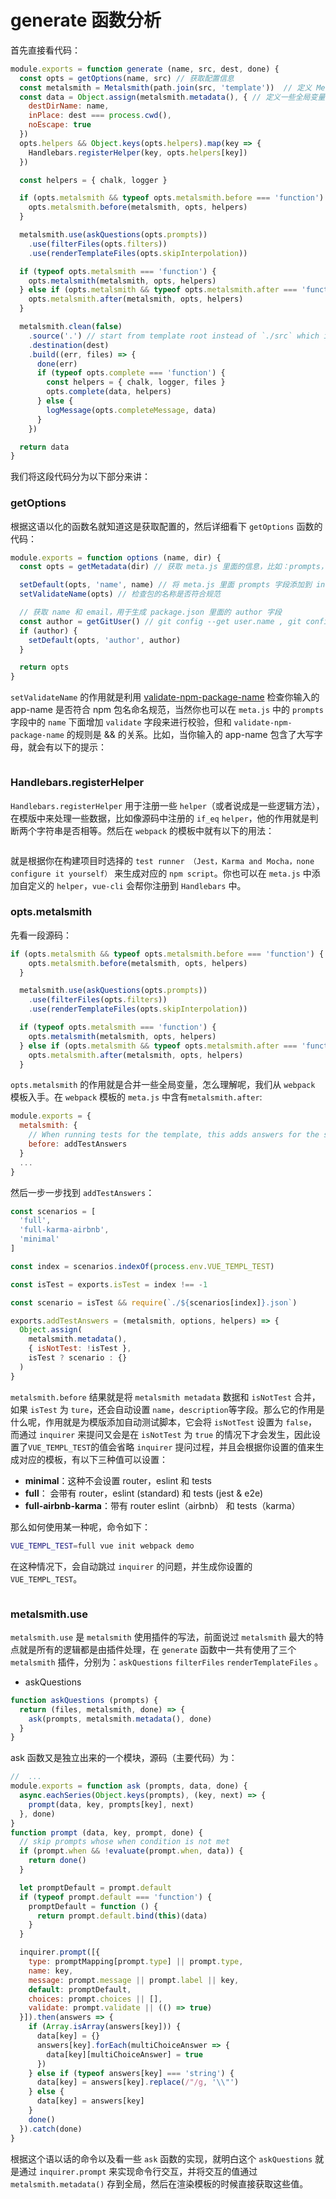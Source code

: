 # generate 函数分析

首先直接看代码：

``` javascript
module.exports = function generate (name, src, dest, done) {
  const opts = getOptions(name, src) // 获取配置信息
  const metalsmith = Metalsmith(path.join(src, 'template'))  // 定义 Metalsmith 工作目录  ~/.vue-templates`
  const data = Object.assign(metalsmith.metadata(), { // 定义一些全局变量，这样可以在 layout-files 中使用
    destDirName: name,
    inPlace: dest === process.cwd(),
    noEscape: true
  })
  opts.helpers && Object.keys(opts.helpers).map(key => {
    Handlebars.registerHelper(key, opts.helpers[key])
  })

  const helpers = { chalk, logger }

  if (opts.metalsmith && typeof opts.metalsmith.before === 'function') {
    opts.metalsmith.before(metalsmith, opts, helpers)
  }

  metalsmith.use(askQuestions(opts.prompts))
    .use(filterFiles(opts.filters))
    .use(renderTemplateFiles(opts.skipInterpolation))

  if (typeof opts.metalsmith === 'function') {
    opts.metalsmith(metalsmith, opts, helpers)
  } else if (opts.metalsmith && typeof opts.metalsmith.after === 'function') {
    opts.metalsmith.after(metalsmith, opts, helpers)
  }

  metalsmith.clean(false)
    .source('.') // start from template root instead of `./src` which is Metalsmith's default for `source`
    .destination(dest)
    .build((err, files) => {
      done(err)
      if (typeof opts.complete === 'function') {
        const helpers = { chalk, logger, files }
        opts.complete(data, helpers)
      } else {
        logMessage(opts.completeMessage, data)
      }
    })

  return data
}

```
我们将这段代码分为以下部分来讲：

### getOptions
根据这语以化的函数名就知道这是获取配置的，然后详细看下 `getOptions` 函数的代码：

``` javascript
module.exports = function options (name, dir) {
  const opts = getMetadata(dir) // 获取 meta.js 里面的信息，比如：prompts，helpers，filters 等等

  setDefault(opts, 'name', name) // 将 meta.js 里面 prompts 字段添加到 inquirer 中，完成命令行的交互
  setValidateName(opts) // 检查包的名称是否符合规范

  // 获取 name 和 email，用于生成 package.json 里面的 author 字段
  const author = getGitUser() // git config --get user.name , git config --get user.email
  if (author) {
    setDefault(opts, 'author', author)
  }

  return opts
}
```

`setValidateName` 的作用就是利用 [validate-npm-package-name](https://github.com/atlassian/validate-npm-package) 检查你输入的 app-name 是否符合 npm 包名命名规范，当然你也可以在 `meta.js` 中的 `prompts` 字段中的 `name` 下面增加 `validate` 字段来进行校验，但和 `validate-npm-package-name` 的规则是 && 的关系。比如，当你输入的 app-name 包含了大写字母，就会有以下的提示：

<img :src="$withBase('/assets/init-img02.png')">


### Handlebars.registerHelper

`Handlebars.registerHelper` 用于注册一些 `helper`（或者说成是一些逻辑方法），在模版中来处理一些数据，比如像源码中注册的 `if_eq`  `helper`，他的作用就是判断两个字符串是否相等。然后在 `webpack` 的模板中就有以下的用法：

<img :src="$withBase('/assets/init-img03.png')">

就是根据你在构建项目时选择的 `test runner （Jest，Karma and Mocha，none configure it yourself）` 来生成对应的 `npm script`。你也可以在 `meta.js` 中添加自定义的 `helper`，`vue-cli` 会帮你注册到 `Handlebars` 中。

### opts.metalsmith
先看一段源码：

``` javascript
if (opts.metalsmith && typeof opts.metalsmith.before === 'function') {
    opts.metalsmith.before(metalsmith, opts, helpers)
  }

  metalsmith.use(askQuestions(opts.prompts))
    .use(filterFiles(opts.filters))
    .use(renderTemplateFiles(opts.skipInterpolation))

  if (typeof opts.metalsmith === 'function') {
    opts.metalsmith(metalsmith, opts, helpers)
  } else if (opts.metalsmith && typeof opts.metalsmith.after === 'function') {
    opts.metalsmith.after(metalsmith, opts, helpers)
  }
```
`opts.metalsmith` 的作用就是合并一些全局变量，怎么理解呢，我们从 `webpack` 模板入手。在 `webpack` 模板的 `meta.js` 中含有`metalsmith.after`:

``` javascript
module.exports = {
  metalsmith: {
    // When running tests for the template, this adds answers for the selected scenario
    before: addTestAnswers
  }
  ...
}
```
然后一步一步找到 `addTestAnswers`：

``` javascript
const scenarios = [
  'full', 
  'full-karma-airbnb', 
  'minimal'
]

const index = scenarios.indexOf(process.env.VUE_TEMPL_TEST)

const isTest = exports.isTest = index !== -1

const scenario = isTest && require(`./${scenarios[index]}.json`)

exports.addTestAnswers = (metalsmith, options, helpers) => {
  Object.assign(
    metalsmith.metadata(),
    { isNotTest: !isTest },
    isTest ? scenario : {}
  )
}
```
`metalsmith.before` 结果就是将 `metalsmith metadata` 数据和 `isNotTest` 合并，如果 `isTest` 为 `ture`，还会自动设置 `name`，`description`等字段。那么它的作用是什么呢，作用就是为模版添加自动测试脚本，它会将 `isNotTest` 设置为 `false`，而通过 `inquirer` 来提问又会是在 `isNotTest` 为 `true` 的情况下才会发生，因此设置了`VUE_TEMPL_TEST`的值会省略 `inquirer` 提问过程，并且会根据你设置的值来生成对应的模板，有以下三种值可以设置：

* **minimal**：这种不会设置 router，eslint 和 tests
* **full**： 会带有 router，eslint (standard) 和 tests (jest & e2e)
* **full-airbnb-karma**：带有 router eslint（airbnb） 和 tests（karma）

那么如何使用某一种呢，命令如下：

``` bash
VUE_TEMPL_TEST=full vue init webpack demo
```
在这种情况下，会自动跳过 `inquirer` 的问题，并生成你设置的 `VUE_TEMPL_TEST`。

<img :src="$withBase('/assets/init-img04.png')">

### metalsmith.use
`metalsmith.use` 是 `metalsmith` 使用插件的写法，前面说过 `metalsmith` 最大的特点就是所有的逻辑都是由插件处理，在 `generate` 函数中一共有使用了三个 `metalsmith` 插件，分别为：`askQuestions` `filterFiles` `renderTemplateFiles` 。

* askQuestions

``` js
function askQuestions (prompts) {
  return (files, metalsmith, done) => {
    ask(prompts, metalsmith.metadata(), done)
  }
}
```

ask 函数又是独立出来的一个模块，源码（主要代码）为：


``` js
//  ...
module.exports = function ask (prompts, data, done) {
  async.eachSeries(Object.keys(prompts), (key, next) => {
    prompt(data, key, prompts[key], next)
  }, done)
}
function prompt (data, key, prompt, done) {
  // skip prompts whose when condition is not met
  if (prompt.when && !evaluate(prompt.when, data)) {
    return done()
  }

  let promptDefault = prompt.default
  if (typeof prompt.default === 'function') {
    promptDefault = function () {
      return prompt.default.bind(this)(data)
    }
  }

  inquirer.prompt([{
    type: promptMapping[prompt.type] || prompt.type,
    name: key,
    message: prompt.message || prompt.label || key,
    default: promptDefault,
    choices: prompt.choices || [],
    validate: prompt.validate || (() => true)
  }]).then(answers => {
    if (Array.isArray(answers[key])) {
      data[key] = {}
      answers[key].forEach(multiChoiceAnswer => {
        data[key][multiChoiceAnswer] = true
      })
    } else if (typeof answers[key] === 'string') {
      data[key] = answers[key].replace(/"/g, '\\"')
    } else {
      data[key] = answers[key]
    }
    done()
  }).catch(done)
}
```
根据这个语以话的命令以及看一些 `ask` 函数的实现，就明白这个 `askQuestions` 就是通过 `inquirer.prompt` 来实现命令行交互，并将交互的值通过 `metalsmith.metadata()` 存到全局，然后在渲染模板的时候直接获取这些值。